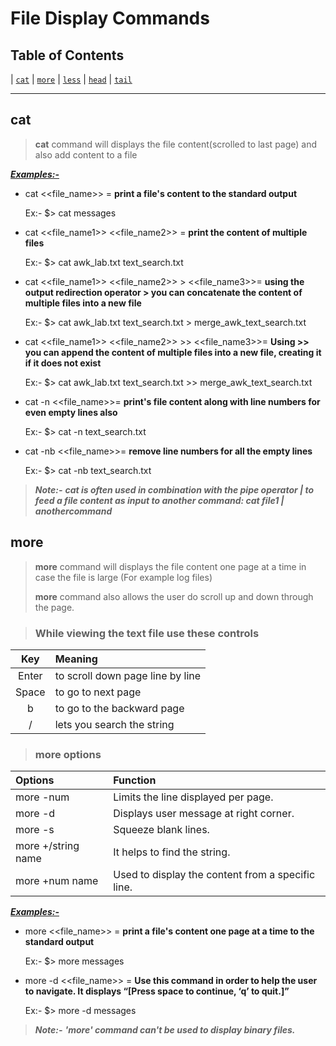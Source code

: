 # File Display Commands

## Table of Contents

|  [`cat`](#cat) |  [`more`](#more) |  [`less`](#less) |  [`head`](#head) |  [`tail`](#tail)

----

## cat

> **cat** command will displays the file content(scrolled to last page) and also add content to a file

<ins>***Examples:-***</ins>

* cat <<file_name>> = **print a file's content to the standard output**
    >
    Ex:-
        $> cat messages

* cat <<file_name1>> <<file_name2>> = **print the content of multiple files**
    >
    Ex:-
        $> cat awk_lab.txt text_search.txt

* cat <<file_name1>> <<file_name2>>  > <<file_name3>>= **using the output redirection operator > you can concatenate the content of multiple files into a new file**
    >
    Ex:-
        $> cat awk_lab.txt text_search.txt > merge_awk_text_search.txt

* cat <<file_name1>> <<file_name2>>  >> <<file_name3>>= **Using >> you can append the content of multiple files into a new file, creating it if it does not exist**
    >
    Ex:-
        $> cat awk_lab.txt text_search.txt >> merge_awk_text_search.txt

* cat -n <<file_name>>= **print's file content along with line numbers for even empty lines also**
    >
    Ex:-
        $> cat -n text_search.txt

* cat -nb <<file_name>>= **remove line numbers for all the empty lines**
    >
    Ex:-
        $> cat -nb text_search.txt

> ***Note:-***
> ***cat is often used in combination with the pipe operator | to feed a file content as input to another command: cat file1 | anothercommand***

## more

> **more** command will displays the file content one page at a time in case the file is large (For example log files)
>
> **more** command also allows the user do scroll up and down through the page.

> ###  While viewing the text file use these controls

| Key    | Meaning                              |
| :---:  | :---                                 |
| Enter  |  to scroll down page line by line    |
| Space  |  to go to next page                  |
|  b     |  to go to the backward page          |
|  /     |  lets you search the string          |

> ### more options

| Options            | Function                                             |
| :---               | :---                                                 |
| more -num          |  Limits the line displayed per page.                 |
| more -d            |  Displays user message at right corner.              |
| more -s            |  Squeeze blank lines.                                |
| more +/string name |  It helps to find the string.                        |
| more +num name     |  Used to display the content from a specific line.   |


<ins>***Examples:-***</ins>

* more <<file_name>> = **print a file's content one page at a time to the standard output**
    >
    Ex:-
        $> more messages

* more -d <<file_name>> = **Use this command in order to help the user to navigate. It displays “[Press space to continue, ‘q’ to quit.]”**
    >
    Ex:-
        $> more -d messages

> ***Note:-***
> ***'more' command can't be used to display binary files.***
